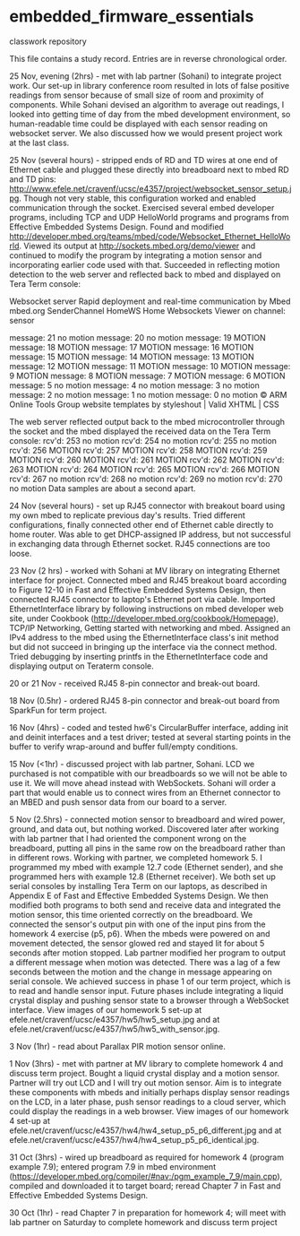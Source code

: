 embedded_firmware_essentials
============================
classwork repository

This file contains a study record. Entries are in reverse chronological order.

25 Nov, evening (2hrs) - met with lab partner (Sohani) to integrate project work.  Our set-up in library conference room resulted in lots of false positive readings from sensor because of small size of room and proximity of components.  While Sohani devised an algorithm to average out readings, I looked into getting time of day from the mbed development environment, so human-readable time could be displayed with each sensor reading on websocket server.  We also discussed how we would present project work at the last class.

25 Nov (several hours) - stripped ends of RD and TD wires at one end of Ethernet cable and plugged these directly into breadboard next to mbed RD and TD pins:  http://www.efele.net/cravenf/ucsc/e4357/project/websocket_sensor_setup.jpg.  Though not very stable, this configuration worked and enabled communication through the socket.  Exercised several embed developer programs, including TCP and UDP HelloWorld programs and programs from Effective Embedded Systems Design.  Found and modified http://developer.mbed.org/teams/mbed/code/Websocket_Ethernet_HelloWorld.  Viewed its output at http://sockets.mbed.org/demo/viewer and continued to modify the program by integrating a motion sensor and incorporating earlier code used with that.  Succeeded in reflecting motion detection to the web server and reflected back to mbed and displayed on Tera Term console:

Websocket server
Rapid deployment and real-time communication by Mbed
mbed.org
SenderChannel HomeWS Home
Websockets Viewer on channel: sensor 

message: 21 no motion
message: 20 no motion
message: 19 MOTION
message: 18 MOTION
message: 17 MOTION
message: 16 MOTION
message: 15 MOTION
message: 14 MOTION
message: 13 MOTION
message: 12 MOTION
message: 11 MOTION
message: 10 MOTION
message: 9 MOTION
message: 8 MOTION
message: 7 MOTION
message: 6 MOTION
message: 5 no motion
message: 4 no motion
message: 3 no motion
message: 2 no motion
message: 1 no motion
message: 0 no motion
© ARM Online Tools Group        website templates by styleshout | Valid XHTML | CSS

The web server reflected output back to the mbed microcontroller through the socket and the mbed displayed the received data on the Tera Term console:
rcv'd: 253 no motion
rcv'd: 254 no motion
rcv'd: 255 no motion
rcv'd: 256 MOTION
rcv'd: 257 MOTION
rcv'd: 258 MOTION
rcv'd: 259 MOTION
rcv'd: 260 MOTION
rcv'd: 261 MOTION
rcv'd: 262 MOTION
rcv'd: 263 MOTION
rcv'd: 264 MOTION
rcv'd: 265 MOTION
rcv'd: 266 MOTION
rcv'd: 267 no motion
rcv'd: 268 no motion
rcv'd: 269 no motion
rcv'd: 270 no motion
Data samples are about a second apart.

24 Nov (several hours) - set up RJ45 connector with breakout board using my own mbed to replicate previous day's results.  Tried different configurations, finally connected other end of Ethernet cable directly to home router.  Was able to get DHCP-assigned IP address, but not successful in exchanging data through Ethernet socket.  RJ45 connections are too loose.

23 Nov (2 hrs) - worked with Sohani at MV library on integrating Ethernet interface for project.  Connected mbed and RJ45 breakout board according to Figure 12-10 in Fast and Effective Embedded Systems Design, then connected RJ45 connector to laptop's Ethernet port via cable.  Imported EthernetInterface library by following instructions on mbed developer web site, under Cookbook (http://developer.mbed.org/cookbook/Homepage), TCP/IP Networking, Getting started with networking and mbed.  Assigned an IPv4 address to the mbed using the EthernetInterface class's init method but did not succeed in bringing up the interface via the connect method.  Tried debugging by inserting printfs in the EthernetInterface code and displaying output on Teraterm console.

20 or 21 Nov - received RJ45 8-pin connector and break-out board.

18 Nov (0.5hr) - ordered RJ45 8-pin connector and break-out board from SparkFun for term project.

16 Nov (4hrs) - coded and tested hw6's CircularBuffer interface, adding init and deinit interfaces and a test driver; tested at several starting points in the buffer to verify wrap-around and buffer full/empty conditions.

15 Nov (<1hr) - discussed project with lab partner, Sohani.  LCD we purchased is not compatible with our breadboards so we will not be able to use it.  We will move ahead instead with WebSockets.  Sohani will order a part that would enable us to connect wires from an Ethernet connector to an MBED and push sensor data from our board to a server.

5 Nov (2.5hrs) - connected motion sensor to breadboard and wired power, ground, and data out, but nothing worked.  Discovered later after working with lab partner that I had oriented the component wrong on the breadboard, putting all pins in the same row on the breadboard rather than in different rows.  Working with partner, we completed homework 5.  I programmed my mbed with example 12.7 code (Ethernet sender), and she programmed hers with example 12.8 (Ethernet receiver).  We both set up serial consoles by installing Tera Term on our laptops, as described in Appendix E of Fast and Effective Embedded Systems Design.  We then modified both programs to both send and receive data and integrated the motion sensor, this time oriented correctly on the breadboard.  We connected the sensor's output pin with one of the input pins from the homework 4 exercise (p5, p6).  When the mbeds were powered on and movement detected, the sensor glowed red and stayed lit for about 5 seconds after motion stopped.  Lab partner modified her program to output a different message when motion was detected.  There was a lag of a few seconds between the motion and the change in message appearing on serial console.  We achieved success in phase 1 of our term project, which is to read and handle sensor input.  Future phases include integrating a liquid crystal display and pushing sensor state to a browser through a WebSocket interface.  View images of our homework 5 set-up at efele.net/cravenf/ucsc/e4357/hw5/hw5_setup.jpg and at
efele.net/cravenf/ucsc/e4357/hw5/hw5_with_sensor.jpg.

3 Nov (1hr) - read about Parallax PIR motion sensor online.

1 Nov (3hrs) - met with partner at MV library to complete homework 4 and discuss term project. Bought a liquid crystal display and a motion sensor.  Partner will try out LCD and I will try out motion sensor.  Aim is to integrate these components with mbeds and initially perhaps display sensor readings on the LCD, in a later phase, push sensor readings to a cloud server, which could display the readings in a web browser.  View images of our homework 4 set-up at efele.net/cravenf/ucsc/e4357/hw4/hw4_setup_p5_p6_different.jpg and at efele.net/cravenf/ucsc/e4357/hw4/hw4_setup_p5_p6_identical.jpg.

31 Oct (3hrs) - wired up breadboard as required for homework 4 (program example 7.9); entered program 7.9 in mbed environment (https://developer.mbed.org/compiler/#nav:/pgm_example_7_9/main.cpp), compiled and downloaded it to target board; reread Chapter 7 in Fast and Effective Embedded Systems Design.

30 Oct (1hr) - read Chapter 7 in preparation for homework 4; will meet with lab partner on Saturday to complete homework and discuss term project




